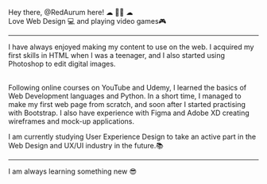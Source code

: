 Hey there, @RedAurum here! ☁ 👋🚀 ☁ <br>
Love Web Design 💻 and playing video games🎮 
<hr>
I have always enjoyed making my content to use on the web. I acquired my first skills in HTML when I was a teenager, and I also started using Photoshop to edit digital images. <br><br>


Following online courses on YouTube and Udemy, I learned the basics of Web Development languages and Python. In a short time, I managed to make my first web page from scratch, and soon after I started practising with Bootstrap. I also have experience with Figma and Adobe XD creating wireframes and mock-up applications.

I am currently studying User Experience Design to take an active part in the Web Design and UX/UI industry in the future.📚
<hr>
I am always learning something new 😎
<!---
RedAurum/RedAurum is a ✨ special ✨ repository because its `README.md` (this file) appears on your GitHub profile.
You can click the Preview link to take a look at your changes.
--->
